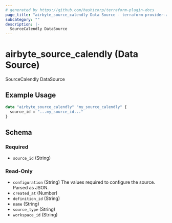 ```yaml
---
# generated by https://github.com/hashicorp/terraform-plugin-docs
page_title: "airbyte_source_calendly Data Source - terraform-provider-airbyte"
subcategory: ""
description: |-
  SourceCalendly DataSource
---
```


# airbyte_source_calendly (Data Source)

SourceCalendly DataSource

## Example Usage

```terraform
data "airbyte_source_calendly" "my_source_calendly" {
  source_id = "...my_source_id..."
}
```

<!-- schema generated by tfplugindocs -->
## Schema

### Required

- `source_id` (String)

### Read-Only

- `configuration` (String) The values required to configure the source. Parsed as JSON.
- `created_at` (Number)
- `definition_id` (String)
- `name` (String)
- `source_type` (String)
- `workspace_id` (String)
